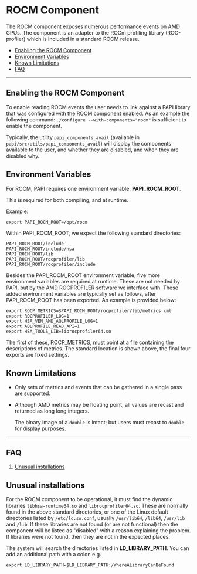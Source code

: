 # ROCM Component

The ROCM component exposes numerous performance events on AMD GPUs.
The component is an adapter to the ROCm profiling library (ROC-profiler) which is included in a standard ROCM release.


* [Enabling the ROCM Component](#markdown-header-enabling-the-rocm-component)
* [Environment Variables](#markdown-header-environment-variables)
* [Known Limitations](#markdown-header-known-limitations)
* [FAQ](#markdown-header-faq)
***
## Enabling the ROCM Component

To enable reading ROCM events the user needs to link against a PAPI library that was configured with the ROCM component enabled. As an example the following command: `./configure --with-components="rocm"` is sufficient to enable the component.

Typically, the utility `papi_components_avail` (available in `papi/src/utils/papi_components_avail`) will display the components available to the user, and whether they are disabled, and when they are disabled why.

## Environment Variables

For ROCM, PAPI requires one environment variable: **PAPI\_ROCM\_ROOT**.

This is required for both compiling, and at runtime. 

Example:

    export PAPI_ROCM_ROOT=/opt/rocm

Within PAPI\_ROCM\_ROOT, we expect the following standard directories:

    PAPI_ROCM_ROOT/include
    PAPI_ROCM_ROOT/include/hsa
    PAPI_ROCM_ROOT/lib
    PAPI_ROCM_ROOT/rocprofiler/lib
    PAPI_ROCM_ROOT/rocprofiler/include

Besides the PAPI\_ROCM\_ROOT environment variable, five more environment variables are required at runtime. These are not needed by PAPI, but by the AMD ROCPROFILER software we interface with. These added environment variables are typically set as follows, after PAPI\_ROCM\_ROOT has been exported. An example is provided below:

    export ROCP_METRICS=$PAPI_ROCM_ROOT/rocprofiler/lib/metrics.xml
    export ROCPROFILER_LOG=1
    export HSA_VEN_AMD_AQLPROFILE_LOG=1
    export AQLPROFILE_READ_API=1
    export HSA_TOOLS_LIB=librocprofiler64.so

The first of these, ROCP\_METRICS, must point at a file containing the descriptions of metrics. The standard location is shown above, the final four exports are fixed settings.
    

## Known Limitations

* Only sets of metrics and events that can be gathered in a single pass are supported.

* Although AMD metrics may be floating point, all values are recast and returned as long long integers.

    The binary image of a `double` is intact; but users must recast to `double` for display purposes.

***
## FAQ

1. [Unusual installations](#markdown-header-unusual-installations)

## Unusual installations
For the ROCM component to be operational, it must find the dynamic libraries `libhsa-runtime64.so` and `librocprofiler64.so`. These are normally found in the above standard directories, or one of the Linux default directories listed by `/etc/ld.so.conf`, usually `/usr/lib64`, `/lib64`, `/usr/lib` and `/lib`. If these libraries are not found (or are not functional) then the component will be listed as "disabled" with a reason explaining the problem. If libraries were not found, then they are not in the expected places. 

The system will search the directories listed in **LD\_LIBRARY\_PATH**. You can add an additional path with a colon e.g. 

    export LD_LIBRARY_PATH=$LD_LIBRARY_PATH:/WhereALibraryCanBeFound
